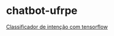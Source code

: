 # chatbot-ufrpe

[Classificador de intenção com tensorflow](https://colab.research.google.com/drive/1FlFDcfWuj-Rv6lcv5X5_Kv9r78NhL11C)
